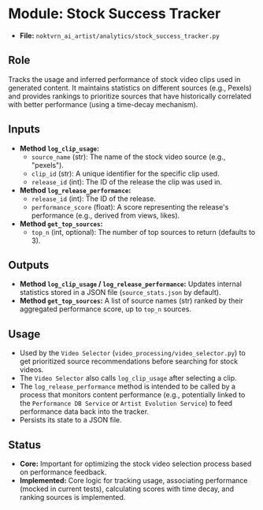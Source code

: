 # Module: Stock Success Tracker

*   **File:** `noktvrn_ai_artist/analytics/stock_success_tracker.py`

## Role

Tracks the usage and inferred performance of stock video clips used in generated content. It maintains statistics on different sources (e.g., Pexels) and provides rankings to prioritize sources that have historically correlated with better performance (using a time-decay mechanism).

## Inputs

*   **Method `log_clip_usage`:**
    *   `source_name` (str): The name of the stock video source (e.g., "pexels").
    *   `clip_id` (str): A unique identifier for the specific clip used.
    *   `release_id` (int): The ID of the release the clip was used in.
*   **Method `log_release_performance`:**
    *   `release_id` (int): The ID of the release.
    *   `performance_score` (float): A score representing the release's performance (e.g., derived from views, likes).
*   **Method `get_top_sources`:**
    *   `top_n` (int, optional): The number of top sources to return (defaults to 3).

## Outputs

*   **Method `log_clip_usage` / `log_release_performance`:** Updates internal statistics stored in a JSON file (`source_stats.json` by default).
*   **Method `get_top_sources`:** A list of source names (str) ranked by their aggregated performance score, up to `top_n` sources.

## Usage

*   Used by the `Video Selector` (`video_processing/video_selector.py`) to get prioritized source recommendations before searching for stock videos.
*   The `Video Selector` also calls `log_clip_usage` after selecting a clip.
*   The `log_release_performance` method is intended to be called by a process that monitors content performance (e.g., potentially linked to the `Performance DB Service` or `Artist Evolution Service`) to feed performance data back into the tracker.
*   Persists its state to a JSON file.

## Status

*   **Core:** Important for optimizing the stock video selection process based on performance feedback.
*   **Implemented:** Core logic for tracking usage, associating performance (mocked in current tests), calculating scores with time decay, and ranking sources is implemented.
